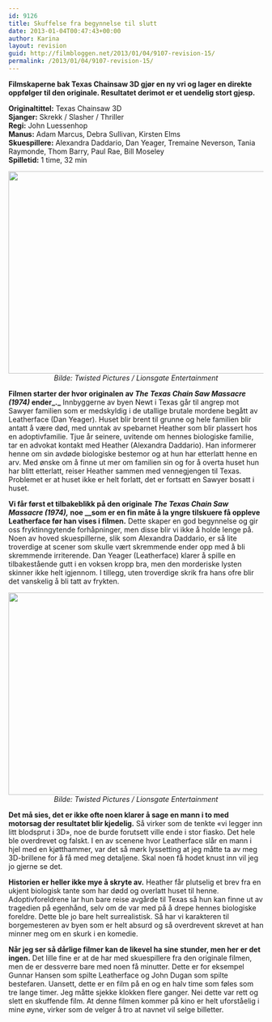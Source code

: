 ```yaml
---
id: 9126
title: Skuffelse fra begynnelse til slutt
date: 2013-01-04T00:47:43+00:00
author: Karina
layout: revision
guid: http://filmbloggen.net/2013/01/04/9107-revision-15/
permalink: /2013/01/04/9107-revision-15/
---
```

 **Filmskaperne bak Texas Chainsaw 3D gjør en ny vri og lager en direkte oppfølger til den originale. Resultatet derimot er et uendelig stort gjesp.**

**Originaltittel:** Texas Chainsaw 3D  
**Sjanger:** Skrekk / Slasher / Thriller  
**Regi:** John Luessenhop  
**Manus:** Adam Marcus, Debra Sullivan, Kirsten Elms  
**Skuespillere:** Alexandra Daddario, Dan Yeager, Tremaine Neverson, Tania Raymonde, Thom Barry, Paul Rae, Bill Moseley  
**Spilletid:** 1 time, 32 min

<p style="text-align: center">
  <a href="http://filmbloggen.net/?attachment_id=9111" rel="attachment wp-att-9111"><img class="aligncenter size-full wp-image-9111" src="http://filmbloggen.net/wp-content/uploads//2013/01/bilde-texas-chainsaw-3D-01.jpg" alt="" width="601" height="400" /></a><em>Bilde: Twisted Pictures / Lionsgate Entertainment</em>
</p>

**Filmen starter der hvor originalen av _The Texas Chain Saw Massacre (1974)_ ender_._** Innbyggerne av byen Newt i Texas går til angrep mot Sawyer familien som er medskyldig i de utallige brutale mordene begått av Leatherface (Dan Yeager). Huset blir brent til grunne og hele familien blir antatt å være død, med unntak av spebarnet Heather som blir plassert hos en adoptivfamilie. Tjue år seinere, uvitende om hennes biologiske familie, tar en advokat kontakt med Heather (Alexandra Daddario). Han informerer henne om sin avdøde biologiske bestemor og at hun har etterlatt henne en arv. Med ønske om å finne ut mer om familien sin og for å overta huset hun har blitt etterlatt, reiser Heather sammen med vennegjengen til Texas. Problemet er at huset ikke er helt forlatt, det er fortsatt en Sawyer bosatt i huset.

**Vi får først et tilbakeblikk på den originale _The Texas Chain Saw Massacre (1974),_ noe __som er en fin måte å la yngre tilskuere få oppleve Leatherface før han vises i filmen.** Dette skaper en god begynnelse og gir oss fryktinngytende forhåpninger, men disse blir vi ikke å holde lenge på. Noen av hoved skuespillerne, slik som Alexandra Daddario, er så lite troverdige at scener som skulle vært skremmende ender opp med å bli skremmende irriterende. Dan Yeager (Leatherface) klarer å spille en tilbakestående gutt i en voksen kropp bra, men den morderiske lysten skinner ikke helt igjennom. I tillegg, uten troverdige skrik fra hans ofre blir det vanskelig å bli tatt av frykten.

<p style="text-align: center">
  <a href="http://filmbloggen.net/?attachment_id=9112" rel="attachment wp-att-9112"><img class="aligncenter size-full wp-image-9112" src="http://filmbloggen.net/wp-content/uploads//2013/01/bilde-texas-chainsaw-3D-02.jpg" alt="" width="601" height="400" /></a><em>Bilde: Twisted Pictures / Lionsgate Entertainment</em>
</p>

**Det må sies, det er ikke ofte noen klarer å sage en mann i to med motorsag der resultatet blir kjedelig.** Så virker som de tenkte &laquo;vi legger inn litt blodsprut i 3D&raquo;, noe de burde forutsett ville ende i stor fiasko. Det hele ble overdrevet og falskt. I en av scenene hvor Leatherface slår en mann i hjel med en kjøtthammer, var det så mørk lyssetting at jeg måtte ta av meg 3D-brillene for å få med meg detaljene. Skal noen få hodet knust inn vil jeg jo gjerne se det.

**Historien er heller ikke mye å skryte av.** Heather får plutselig et brev fra en ukjent biologisk tante som har dødd og overlatt huset til henne. Adoptivforeldrene lar hun bare reise avgårde til Texas så hun kan finne ut av tragedien på egenhånd, selv om de var med på å drepe hennes biologiske foreldre. Dette ble jo bare helt surrealistisk. Så har vi karakteren til borgemesteren av byen som er helt absurd og så overdrevent skrevet at han minner meg om en skurk i en komedie.

**Når jeg ser så dårlige filmer kan de likevel ha sine stunder, men her er det ingen.** Det lille fine er at de har med skuespillere fra den originale filmen, men de er dessverre bare med noen få minutter. Dette er for eksempel Gunnar Hansen som spilte Leatherface og John Dugan som spilte bestefaren. Uansett, dette er en film på en og en halv time som føles som tre lange timer. Jeg måtte sjekke klokken flere ganger. Nei dette var rett og slett en skuffende film. At denne filmen kommer på kino er helt uforståelig i mine øyne, virker som de velger å tro at navnet vil selge billetter.

<div class="video-shortcode">
</div>
